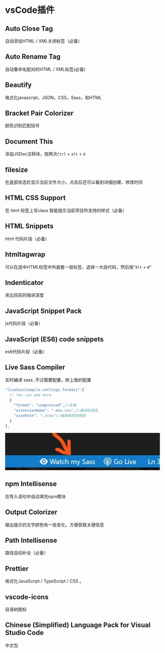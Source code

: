 # vsCode插件

## Auto Close Tag

自动添加HTML / XML关闭标签（必备）

## Auto Rename Tag

自动重命名配对的HTML / XML标签(必备)

## Beautify

格式化javascript，JSON，CSS，Sass，和HTML

## Bracket Pair Colorizer

颜色识别匹配括号

## Document This

添加JSDoc注释块，按两次`Ctrl` + `alt` + `d`

## filesize

在底部状态栏显示当前文件大小，点击后还可以看到详细创建、修改时间

## HTML CSS Support

在 html 标签上写class 智能提示当前项目所支持的样式（必备）

## HTML Snippets

html 代码片段（必备）

## htmltagwrap

可以在选中HTML标签中外面套一层标签，选择一大段代码，然后按“`Alt` + `W`”

## Indenticator

突出目前的缩进深度

## JavaScript Snippet Pack

js代码片段（必备）

## JavaScript (ES6) code snippets

es6代码片段（必备）

## Live Sass Compiler

实时编译 sass ,不过需要配置，附上我的配置

```js
"liveSassCompile.settings.formats":[
  // You can add more
  {
    "format": "compressed",//压缩
    "extensionName": ".min.css",//编译后缀名
    "savePath": "./css"//编译保存的路径
  }
],
```

![使用](./img/15093281194279.jpg)

## npm Intellisense

在导入语句中自动填充npm模块

## Output Colorizer

输出提示的文字颜色有一些变化，方便获取关键信息

## Path Intellisense

路径自动补全（必备）

## Prettier

格式化JavaScript / TypeScript / CSS 。

## vscode-icons

目录树图标

## Chinese (Simplified) Language Pack for Visual Studio Code

中文包
